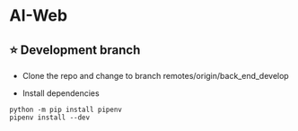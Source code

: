 # AI-Web

## :star: Development branch

- Clone the repo and change to branch remotes/origin/back_end_develop

- Install dependencies

```pwsh
python -m pip install pipenv
pipenv install --dev
```
